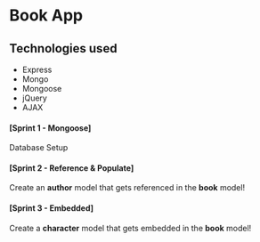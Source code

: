 # Book App

## Technologies used

* Express
* Mongo
* Mongoose
* jQuery
* AJAX

#### [Sprint 1 - Mongoose]
Database Setup

#### [Sprint 2 - Reference & Populate]
Create an **author** model that gets referenced in the **book** model!

#### [Sprint 3 - Embedded]
Create a **character** model that gets embedded in the **book** model!
